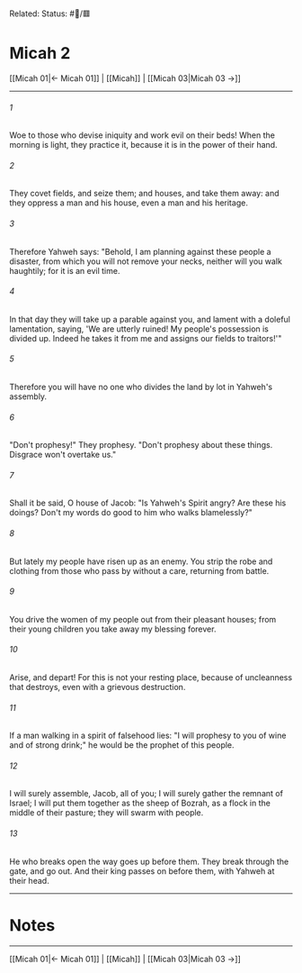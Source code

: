 Related:
Status: #📖/🟥
# Micah 2

[[Micah 01|← Micah 01]] | [[Micah]] | [[Micah 03|Micah 03 →]]
***



###### 1 
Woe to those who devise iniquity and work evil on their beds! When the morning is light, they practice it, because it is in the power of their hand. 

###### 2 
They covet fields, and seize them; and houses, and take them away: and they oppress a man and his house, even a man and his heritage. 

###### 3 
Therefore Yahweh says: "Behold, I am planning against these people a disaster, from which you will not remove your necks, neither will you walk haughtily; for it is an evil time. 

###### 4 
In that day they will take up a parable against you, and lament with a doleful lamentation, saying, 'We are utterly ruined! My people's possession is divided up. Indeed he takes it from me and assigns our fields to traitors!'" 

###### 5 
Therefore you will have no one who divides the land by lot in Yahweh's assembly. 

###### 6 
"Don't prophesy!" They prophesy. "Don't prophesy about these things. Disgrace won't overtake us." 

###### 7 
Shall it be said, O house of Jacob: "Is Yahweh's Spirit angry? Are these his doings? Don't my words do good to him who walks blamelessly?" 

###### 8 
But lately my people have risen up as an enemy. You strip the robe and clothing from those who pass by without a care, returning from battle. 

###### 9 
You drive the women of my people out from their pleasant houses; from their young children you take away my blessing forever. 

###### 10 
Arise, and depart! For this is not your resting place, because of uncleanness that destroys, even with a grievous destruction. 

###### 11 
If a man walking in a spirit of falsehood lies: "I will prophesy to you of wine and of strong drink;" he would be the prophet of this people. 

###### 12 
I will surely assemble, Jacob, all of you; I will surely gather the remnant of Israel; I will put them together as the sheep of Bozrah, as a flock in the middle of their pasture; they will swarm with people. 

###### 13 
He who breaks open the way goes up before them. They break through the gate, and go out. And their king passes on before them, with Yahweh at their head.

---
# Notes


***
[[Micah 01|← Micah 01]] | [[Micah]] | [[Micah 03|Micah 03 →]]
